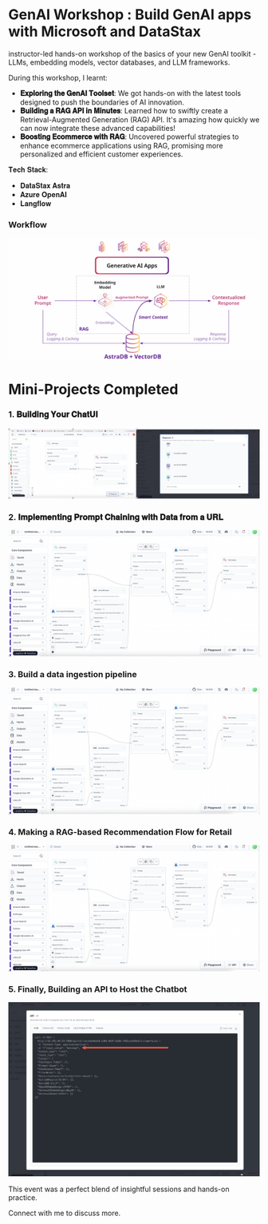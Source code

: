 # GenAI Workshop : Build GenAI apps with Microsoft and DataStax
instructor-led hands-on workshop of the basics of your new GenAI toolkit - LLMs, embedding models, vector databases, and LLM frameworks. 


During this workshop, I learnt:
- **𝐄𝐱𝐩𝐥𝐨𝐫𝐢𝐧𝐠 𝐭𝐡𝐞 𝐆𝐞𝐧𝐀𝐈 𝐓𝐨𝐨𝐥𝐬𝐞𝐭**: We got hands-on with the latest tools designed to push the boundaries of AI innovation.
- **𝐁𝐮𝐢𝐥𝐝𝐢𝐧𝐠 𝐚 𝐑𝐀𝐆 𝐀𝐏𝐈 𝐢𝐧 𝐌𝐢𝐧𝐮𝐭𝐞𝐬**: Learned how to swiftly create a Retrieval-Augmented Generation (RAG) API. It's amazing how quickly we can now integrate these advanced capabilities!
- **𝐁𝐨𝐨𝐬𝐭𝐢𝐧𝐠 𝐄𝐜𝐨𝐦𝐦𝐞𝐫𝐜𝐞 𝐰𝐢𝐭𝐡 𝐑𝐀𝐆**: Uncovered powerful strategies to enhance ecommerce applications using RAG, promising more personalized and efficient customer experiences.


𝐓𝐞𝐜𝐡 𝐒𝐭𝐚𝐜𝐤:
- 𝐃𝐚𝐭𝐚𝐒𝐭𝐚𝐱 𝐀𝐬𝐭𝐫𝐚
- 𝐀𝐳𝐮𝐫𝐞 𝐎𝐩𝐞𝐧𝐀𝐈
- 𝐋𝐚𝐧𝐠𝐟𝐥𝐨𝐰 
### Workflow
![Workflow](/images/workflow.png)

# Mini-Projects Completed
### 1. 𝐁𝐮𝐢𝐥𝐝𝐢𝐧𝐠 𝐘𝐨𝐮𝐫 𝐂𝐡𝐚𝐭𝐔𝐈
![𝐁𝐮𝐢𝐥𝐝𝐢𝐧𝐠 𝐘𝐨𝐮𝐫 𝐂𝐡𝐚𝐭𝐔𝐈](/images/chatui.png)

### 2. 𝐈𝐦𝐩𝐥𝐞𝐦𝐞𝐧𝐭𝐢𝐧𝐠 𝐏𝐫𝐨𝐦𝐩𝐭 𝐂𝐡𝐚𝐢𝐧𝐢𝐧𝐠 𝐰𝐢𝐭𝐡 𝐃𝐚𝐭𝐚 𝐟𝐫𝐨𝐦 𝐚 𝐔𝐑𝐋
![ChatURL](images/RAGforretail.png)

### 3. Build a data ingestion pipeline
![API](images/langchain.png)

### 4. Making a RAG-based Recommendation Flow for Retail
![API](images/RAGforretail.png)

### 5. Finally, Building an API to Host the Chatbot

![API](images/API.png)


This event was a perfect blend of insightful sessions and hands-on practice.

Connect with me to discuss more. 

